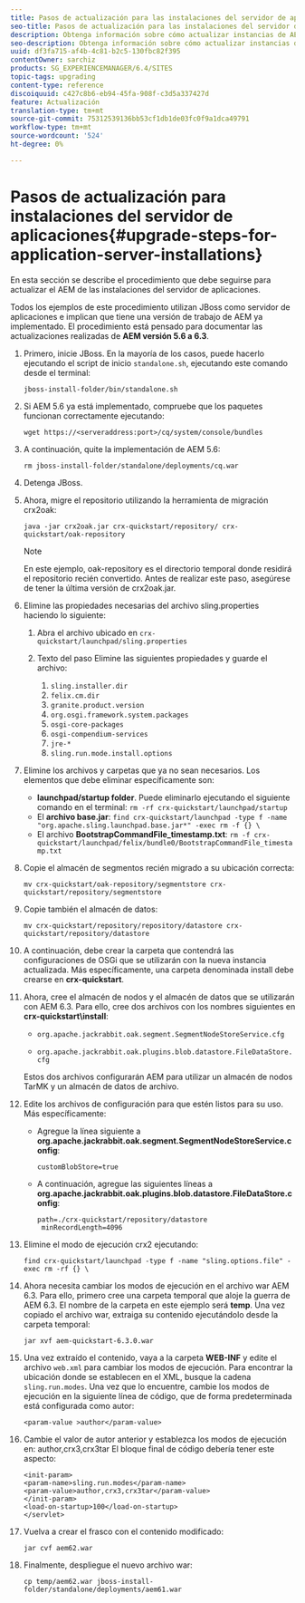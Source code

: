 ```yaml
---
title: Pasos de actualización para las instalaciones del servidor de aplicaciones
seo-title: Pasos de actualización para las instalaciones del servidor de aplicaciones
description: Obtenga información sobre cómo actualizar instancias de AEM que se implementan mediante servidores de aplicaciones.
seo-description: Obtenga información sobre cómo actualizar instancias de AEM que se implementan mediante servidores de aplicaciones.
uuid: df3fa715-af4b-4c81-b2c5-130fbc82f395
contentOwner: sarchiz
products: SG_EXPERIENCEMANAGER/6.4/SITES
topic-tags: upgrading
content-type: reference
discoiquuid: c427c8b6-eb94-45fa-908f-c3d5a337427d
feature: Actualización
translation-type: tm+mt
source-git-commit: 75312539136bb53cf1db1de03fc0f9a1dca49791
workflow-type: tm+mt
source-wordcount: '524'
ht-degree: 0%

---
```



# Pasos de actualización para instalaciones del servidor de aplicaciones{#upgrade-steps-for-application-server-installations}

En esta sección se describe el procedimiento que debe seguirse para actualizar el AEM de las instalaciones del servidor de aplicaciones.

Todos los ejemplos de este procedimiento utilizan JBoss como servidor de aplicaciones e implican que tiene una versión de trabajo de AEM ya implementado. El procedimiento está pensado para documentar las actualizaciones realizadas de **AEM versión 5.6 a 6.3**.

1. Primero, inicie JBoss. En la mayoría de los casos, puede hacerlo ejecutando el script de inicio `standalone.sh`, ejecutando este comando desde el terminal:

   ```shell
   jboss-install-folder/bin/standalone.sh
   ```

1. Si AEM 5.6 ya está implementado, compruebe que los paquetes funcionan correctamente ejecutando:

   ```shell
   wget https://<serveraddress:port>/cq/system/console/bundles
   ```

1. A continuación, quite la implementación de AEM 5.6:

   ```shell
   rm jboss-install-folder/standalone/deployments/cq.war
   ```

1. Detenga JBoss.

1. Ahora, migre el repositorio utilizando la herramienta de migración crx2oak:

   ```shell
   java -jar crx2oak.jar crx-quickstart/repository/ crx-quickstart/oak-repository
   ```

   >[!NOTE]
   >
   >En este ejemplo, oak-repository es el directorio temporal donde residirá el repositorio recién convertido. Antes de realizar este paso, asegúrese de tener la última versión de crx2oak.jar.

1. Elimine las propiedades necesarias del archivo sling.properties haciendo lo siguiente:

   1. Abra el archivo ubicado en `crx-quickstart/launchpad/sling.properties`
   1. Texto del paso Elimine las siguientes propiedades y guarde el archivo:

      1. `sling.installer.dir`
      1. `felix.cm.dir`
      1. `granite.product.version`
      1. `org.osgi.framework.system.packages`
      1. `osgi-core-packages`
      1. `osgi-compendium-services`
      1. `jre-*`
      1. `sling.run.mode.install.options`

1. Elimine los archivos y carpetas que ya no sean necesarios. Los elementos que debe eliminar específicamente son:

   * **launchpad/startup folder**. Puede eliminarlo ejecutando el siguiente comando en el terminal: `rm -rf crx-quickstart/launchpad/startup`
   * El **archivo base.jar**: `find crx-quickstart/launchpad -type f -name "org.apache.sling.launchpad.base.jar*" -exec rm -f {} \`
   * El archivo **BootstrapCommandFile_timestamp.txt**: `rm -f crx-quickstart/launchpad/felix/bundle0/BootstrapCommandFile_timestamp.txt`

1. Copie el almacén de segmentos recién migrado a su ubicación correcta:

   ```shell
   mv crx-quickstart/oak-repository/segmentstore crx-quickstart/repository/segmentstore
   ```

1. Copie también el almacén de datos:

   ```shell
   mv crx-quickstart/repository/repository/datastore crx-quickstart/repository/datastore
   ```

1. A continuación, debe crear la carpeta que contendrá las configuraciones de OSGi que se utilizarán con la nueva instancia actualizada. Más específicamente, una carpeta denominada install debe crearse en **crx-quickstart**.

1. Ahora, cree el almacén de nodos y el almacén de datos que se utilizarán con AEM 6.3. Para ello, cree dos archivos con los nombres siguientes en **crx-quickstart\install**:

   * `org.apache.jackrabbit.oak.segment.SegmentNodeStoreService.cfg`

   * `org.apache.jackrabbit.oak.plugins.blob.datastore.FileDataStore.cfg`

   Estos dos archivos configurarán AEM para utilizar un almacén de nodos TarMK y un almacén de datos de archivo.

1. Edite los archivos de configuración para que estén listos para su uso. Más específicamente:

   * Agregue la línea siguiente a **org.apache.jackrabbit.oak.segment.SegmentNodeStoreService.config**:

      `customBlobStore=true`

   * A continuación, agregue las siguientes líneas a **org.apache.jackrabbit.oak.plugins.blob.datastore.FileDataStore.config**:

      ```
      path=./crx-quickstart/repository/datastore
       minRecordLength=4096
      ```

1. Elimine el modo de ejecución crx2 ejecutando:

   ```shell
   find crx-quickstart/launchpad -type f -name "sling.options.file" -exec rm -rf {} \
   ```

1. Ahora necesita cambiar los modos de ejecución en el archivo war AEM 6.3. Para ello, primero cree una carpeta temporal que aloje la guerra de AEM 6.3. El nombre de la carpeta en este ejemplo será **temp**. Una vez copiado el archivo war, extraiga su contenido ejecutándolo desde la carpeta temporal:

   ```shell
   jar xvf aem-quickstart-6.3.0.war
   ```

1. Una vez extraído el contenido, vaya a la carpeta **WEB-INF** y edite el archivo `web.xml` para cambiar los modos de ejecución. Para encontrar la ubicación donde se establecen en el XML, busque la cadena `sling.run.modes`. Una vez que lo encuentre, cambie los modos de ejecución en la siguiente línea de código, que de forma predeterminada está configurada como autor:

   ```shell
   <param-value >author</param-value>
   ```

1. Cambie el valor de autor anterior y establezca los modos de ejecución en: author,crx3,crx3tar El bloque final de código debería tener este aspecto:

   ```
   <init-param>
   <param-name>sling.run.modes</param-name>
   <param-value>author,crx3,crx3tar</param-value>
   </init-param>
   <load-on-startup>100</load-on-startup>
   </servlet>
   ```

1. Vuelva a crear el frasco con el contenido modificado:

   ```shell
   jar cvf aem62.war
   ```

1. Finalmente, despliegue el nuevo archivo war:

   ```shell
   cp temp/aem62.war jboss-install-folder/standalone/deployments/aem61.war
   ```

